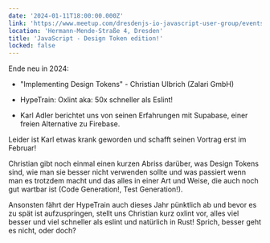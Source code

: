 ```yaml
---
date: '2024-01-11T18:00:00.000Z'
link: 'https://www.meetup.com/dresdenjs-io-javascript-user-group/events/wwdfrqygccbpb/'
location: 'Hermann-Mende-Straße 4, Dresden'
title: 'JavaScript - Design Token edition!'
locked: false
---
```

Ende neu in 2024:

* "Implementing Design Tokens" - Christian Ulbrich (Zalari GmbH)  
* HypeTrain: Oxlint aka: 50x schneller als Eslint!

* Karl Adler berichtet uns von seinen Erfahrungen mit Supabase, einer freien Alternative zu Firebase.

Leider ist Karl etwas krank geworden und schafft seinen Vortrag erst im Februar!

Christian gibt noch einmal einen kurzen Abriss darüber, was Design Tokens sind, wie man sie besser nicht verwenden sollte und was passiert wenn man es trotzdem macht und das alles in einer Art und Weise, die auch noch gut wartbar ist (Code Generation!, Test Generation!).

Ansonsten fährt der HypeTrain auch dieses Jahr pünktlich ab und bevor es zu spät ist aufzuspringen, stellt uns Christian kurz oxlint vor, alles viel besser und viel schneller als eslint und natürlich in Rust! Sprich, besser geht es nicht, oder doch?
